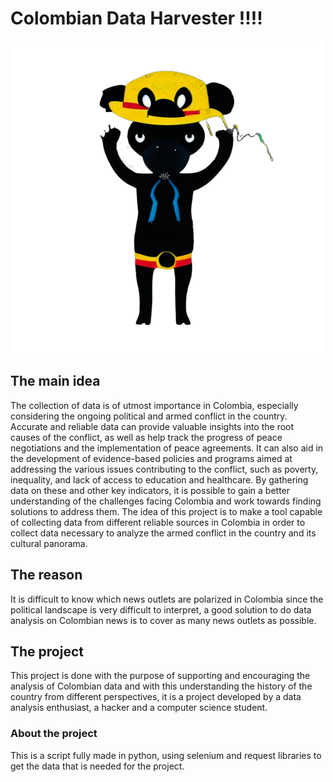 # Colombian Data Harvester !!!!
![logo](img/logo.png)

## The main idea 
The collection of data is of utmost importance in Colombia, especially considering the ongoing political and armed conflict in the country. Accurate and reliable data can provide valuable insights into the root causes of the conflict, as well as help track the progress of peace negotiations and the implementation of peace agreements. It can also aid in the development of evidence-based policies and programs aimed at addressing the various issues contributing to the conflict, such as poverty, inequality, and lack of access to education and healthcare. By gathering data on these and other key indicators, it is possible to gain a better understanding of the challenges facing Colombia and work towards finding solutions to address them.
The idea of this project is to make a tool capable of collecting data from different reliable sources in Colombia in order to collect data necessary to analyze the armed conflict in the country and its cultural panorama.
## The reason
It is difficult to know which news outlets are polarized in Colombia since the political landscape is very difficult to interpret, a good solution to do data analysis on Colombian news is to cover as many news outlets as possible.
## The project
This project is done with the purpose of supporting and encouraging the analysis of Colombian data and with this understanding the history of the country from different perspectives, it is a project developed by a data analysis enthusiast, a hacker and a computer science student.
### About the project
This is a script fully made in python, using selenium and request libraries to get the data that is needed for the project.
